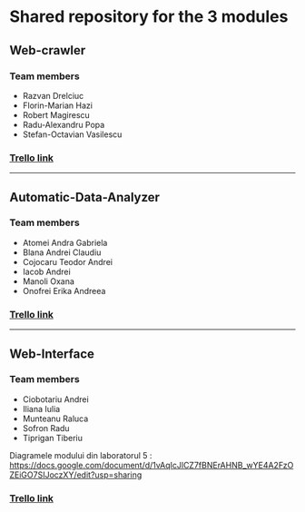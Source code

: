 # Shared repository for the 3 modules

## Web-crawler

### Team members

- Razvan Drelciuc
- Florin-Marian Hazi
- Robert Magirescu
- Radu-Alexandru Popa
- Stefan-Octavian Vasilescu

### [Trello link](https://trello.com/b/6S1sLINk/web-crawler)

---

## Automatic-Data-Analyzer

### Team members

- Atomei Andra Gabriela
- Blana Andrei Claudiu
- Cojocaru Teodor Andrei
- Iacob Andrei
- Manoli Oxana
- Onofrei Erika Andreea

### [Trello link](https://trello.com/b/iOamYjRa/automatic-da)

---

## Web-Interface

### Team members

- Ciobotariu Andrei
- Iliana Iulia
- Munteanu Raluca
- Sofron Radu
- Tiprigan Tiberiu

Diagramele modului din laboratorul 5 : https://docs.google.com/document/d/1vAqIcJlCZ7fBNErAHNB_wYE4A2FzOZEiGO7SIJoczXY/edit?usp=sharing

### [Trello link](https://trello.com/invite/b/jgIwZf74/bda3a7f36178c1a7dea05bbf8fe7471f/web-interface)
